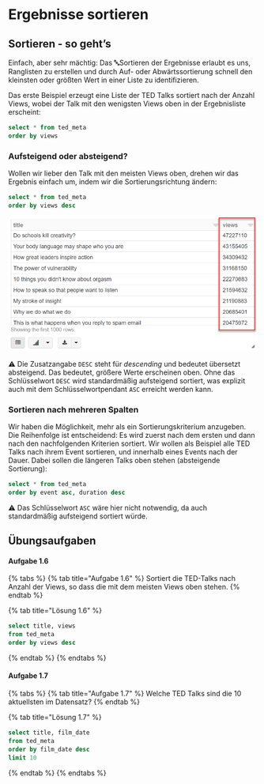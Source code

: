 # Ergebnisse sortieren

## Sortieren - so geht’s

Einfach, aber sehr mächtig: Das 🔤Sortieren der Ergebnisse erlaubt es uns, Ranglisten zu erstellen und durch Auf- oder Abwärtssortierung schnell den kleinsten oder größten Wert in einer Liste zu identifizieren.

Das erste Beispiel erzeugt eine Liste der TED Talks sortiert nach der Anzahl Views, wobei der Talk mit den wenigsten Views oben in der Ergebnisliste erscheint:

```sql
select * from ted_meta
order by views
```

### Aufsteigend oder absteigend?

Wollen wir lieber den Talk mit den meisten Views oben, drehen wir das Ergebnis einfach um, indem wir die Sortierungsrichtung ändern:

```sql
select * from ted_meta
order by views desc
```

![](../../../../.gitbook/assets/image%20%2822%29.png)

⚠ Die Zusatzangabe `DESC` steht für _descending_ und bedeutet übersetzt absteigend. Das bedeutet, größere Werte erscheinen oben. Ohne das Schlüsselwort `DESC` wird standardmäßig aufsteigend sortiert, was explizit auch mit dem Schlüsselwortpendant `ASC` erreicht werden kann.

### Sortieren nach mehreren Spalten

Wir haben die Möglichkeit, mehr als ein Sortierungskriterium anzugeben. Die Reihenfolge ist entscheidend: Es wird zuerst nach dem ersten und dann nach den nachfolgenden Kriterien sortiert. Wir wollen als Beispiel alle TED Talks nach ihrem Event sortieren, und innerhalb eines Events nach der Dauer. Dabei sollen die längeren Talks oben stehen \(absteigende Sortierung\):

```sql
select * from ted_meta
order by event asc, duration desc
```

⚠ Das Schlüsselwort `ASC` wäre hier nicht notwendig, da auch standardmäßig aufsteigend sortiert würde.

## Übungsaufgaben

#### Aufgabe 1.6

{% tabs %}
{% tab title="Aufgabe 1.6" %}
Sortiert die TED-Talks nach Anzahl der Views, so dass die mit dem meisten Views oben stehen.
{% endtab %}

{% tab title="Lösung 1.6" %}
```sql
select title, views 
from ted_meta
order by views desc
```
{% endtab %}
{% endtabs %}

#### Aufgabe 1.7

{% tabs %}
{% tab title="Aufgabe 1.7" %}
Welche TED Talks sind die 10 aktuellsten im Datensatz?
{% endtab %}

{% tab title="Lösung 1.7" %}
```sql
select title, film_date 
from ted_meta
order by film_date desc
limit 10
```
{% endtab %}
{% endtabs %}

## 

